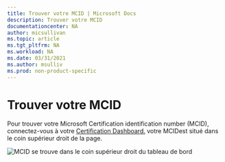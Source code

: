 ```yaml
---
title: Trouver votre MCID | Microsoft Docs
description: Trouver votre MCID
documentationcenter: NA
author: micsullivan
ms.topic: article
ms.tgt_pltfrm: NA
ms.workload: NA
ms.date: 03/31/2021
ms.author: msulliv
ms.prod: non-product-specific
---
```


# Trouver votre MCID

Pour trouver votre Microsoft Certification identification number (MCID), connectez-vous à votre [Certification Dashboard.](https://aka.ms/certdashboard) votre MCIDest situé dans le coin supérieur droit de la page.

![MCID se trouve dans le coin supérieur droit du tableau de bord](images/certification-dashboard-find-mcid.png)